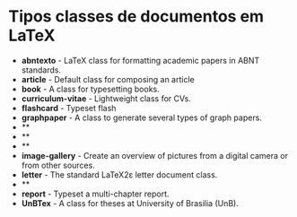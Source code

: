 # Tipos classes de documentos em LaTeX

- **abntexto** - LaTeX class for formatting academic papers in ABNT standards.
- **article** - Default class for composing an article
- **book** - A class for typesetting books.
- **curriculum-vitae** - Lightweight class for CVs.
- **flashcard** - Typeset flash 
- **graphpaper** - A class to generate several types of graph papers.
- **
- **
- **
- **image-gallery** - Create an overview of pictures from a digital camera or from other sources.
- **letter** - The standard LaTeX2ε letter document class.
- **
- **report** - Typeset a multi-chapter report.
- **UnBTex** - A class for theses at University of Brasilia (UnB).